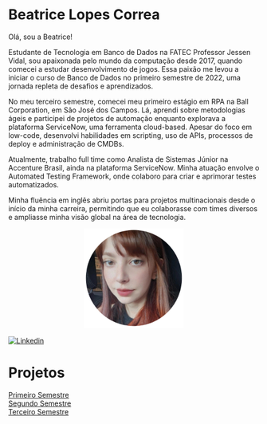 # Beatrice Lopes Correa
Olá, sou a Beatrice!

Estudante de Tecnologia em Banco de Dados na FATEC Professor Jessen Vidal, sou apaixonada pelo mundo da computação desde 2017, quando comecei a estudar desenvolvimento de jogos. Essa paixão me levou a iniciar o curso de Banco de Dados no primeiro semestre de 2022, uma jornada repleta de desafios e aprendizados.

No meu terceiro semestre, comecei meu primeiro estágio em RPA na Ball Corporation, em São José dos Campos. Lá, aprendi sobre metodologias ágeis e participei de projetos de automação enquanto explorava a plataforma ServiceNow, uma ferramenta cloud-based. Apesar do foco em low-code, desenvolvi habilidades em scripting, uso de APIs, processos de deploy e administração de CMDBs.

Atualmente, trabalho full time como Analista de Sistemas Júnior na Accenture Brasil, ainda na plataforma ServiceNow. Minha atuação envolve o Automated Testing Framework, onde colaboro para criar e aprimorar testes automatizados.

Minha fluência em inglês abriu portas para projetos multinacionais desde o início da minha carreira, permitindo que eu colaborasse com times diversos e ampliasse minha visão global na área de tecnologia.
<div align="center"> 
<img width="200px" title="bea" src="assets/bea.png"/>
</div>

[![Linkedin](https://img.shields.io/badge/LinkedIn-0077B5?style=for-the-badge&logo=linkedin&logoColor=white)](https://www.linkedin.com/in/bewtrice/)

# Projetos 
[Primeiro Semestre](/Portfolio-Fatec/1.OTUS) <br />
[Segundo Semestre](/Portfolio-Fatec/2.Pro4Tech/) <br />
[Terceiro Semestre](/Portfolio-Fatec/3.Dom%20Rock/) <br />

